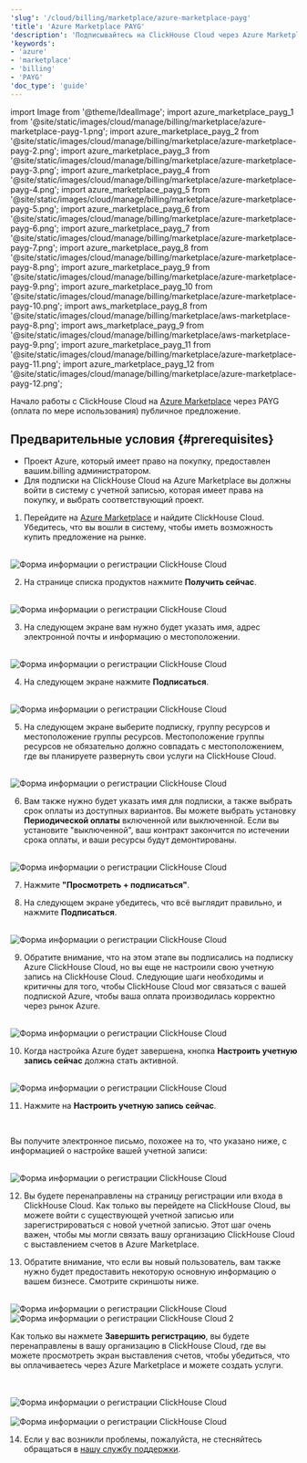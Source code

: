 ```yaml
---
'slug': '/cloud/billing/marketplace/azure-marketplace-payg'
'title': 'Azure Marketplace PAYG'
'description': 'Подписывайтесь на ClickHouse Cloud через Azure Marketplace (PAYG).'
'keywords':
- 'azure'
- 'marketplace'
- 'billing'
- 'PAYG'
'doc_type': 'guide'
---
```


import Image from '@theme/IdealImage';
import azure_marketplace_payg_1 from '@site/static/images/cloud/manage/billing/marketplace/azure-marketplace-payg-1.png';
import azure_marketplace_payg_2 from '@site/static/images/cloud/manage/billing/marketplace/azure-marketplace-payg-2.png';
import azure_marketplace_payg_3 from '@site/static/images/cloud/manage/billing/marketplace/azure-marketplace-payg-3.png';
import azure_marketplace_payg_4 from '@site/static/images/cloud/manage/billing/marketplace/azure-marketplace-payg-4.png';
import azure_marketplace_payg_5 from '@site/static/images/cloud/manage/billing/marketplace/azure-marketplace-payg-5.png';
import azure_marketplace_payg_6 from '@site/static/images/cloud/manage/billing/marketplace/azure-marketplace-payg-6.png';
import azure_marketplace_payg_7 from '@site/static/images/cloud/manage/billing/marketplace/azure-marketplace-payg-7.png';
import azure_marketplace_payg_8 from '@site/static/images/cloud/manage/billing/marketplace/azure-marketplace-payg-8.png';
import azure_marketplace_payg_9 from '@site/static/images/cloud/manage/billing/marketplace/azure-marketplace-payg-9.png';
import azure_marketplace_payg_10 from '@site/static/images/cloud/manage/billing/marketplace/azure-marketplace-payg-10.png';
import aws_marketplace_payg_8 from '@site/static/images/cloud/manage/billing/marketplace/aws-marketplace-payg-8.png';
import aws_marketplace_payg_9 from '@site/static/images/cloud/manage/billing/marketplace/aws-marketplace-payg-9.png';
import azure_marketplace_payg_11 from '@site/static/images/cloud/manage/billing/marketplace/azure-marketplace-payg-11.png';
import azure_marketplace_payg_12 from '@site/static/images/cloud/manage/billing/marketplace/azure-marketplace-payg-12.png';

Начало работы с ClickHouse Cloud на [Azure Marketplace](https://azuremarketplace.microsoft.com/en-us/marketplace/apps) через PAYG (оплата по мере использования) публичное предложение.

## Предварительные условия {#prerequisites}

- Проект Azure, который имеет право на покупку, предоставлен вашим.billing администратором.
- Для подписки на ClickHouse Cloud на Azure Marketplace вы должны войти в систему с учетной записью, которая имеет права на покупку, и выбрать соответствующий проект.

1. Перейдите на [Azure Marketplace](https://azuremarketplace.microsoft.com/en-us/marketplace/apps) и найдите ClickHouse Cloud. Убедитесь, что вы вошли в систему, чтобы иметь возможность купить предложение на рынке.

<br />

<Image img={azure_marketplace_payg_1} size="md" alt="Форма информации о регистрации ClickHouse Cloud" border/>

<br />

2. На странице списка продуктов нажмите **Получить сейчас**.

<br />

<Image img={azure_marketplace_payg_2} size="md" alt="Форма информации о регистрации ClickHouse Cloud" border/>

<br />

3. На следующем экране вам нужно будет указать имя, адрес электронной почты и информацию о местоположении.

<br />

<Image img={azure_marketplace_payg_3} size="md" alt="Форма информации о регистрации ClickHouse Cloud" border/>

<br />

4. На следующем экране нажмите **Подписаться**.

<br />

<Image img={azure_marketplace_payg_4} size="md" alt="Форма информации о регистрации ClickHouse Cloud" border/>

<br />

5. На следующем экране выберите подписку, группу ресурсов и местоположение группы ресурсов. Местоположение группы ресурсов не обязательно должно совпадать с местоположением, где вы планируете развернуть свои услуги на ClickHouse Cloud.

<br />

<Image img={azure_marketplace_payg_5} size="md" alt="Форма информации о регистрации ClickHouse Cloud" border/>

<br />

6. Вам также нужно будет указать имя для подписки, а также выбрать срок оплаты из доступных вариантов. Вы можете выбрать установку **Периодической оплаты** включенной или выключенной. Если вы установите "выключенной", ваш контракт закончится по истечении срока оплаты, и ваши ресурсы будут демонтированы.

<br />

<Image img={azure_marketplace_payg_6} size="md" alt="Форма информации о регистрации ClickHouse Cloud" border/>

<br />

7. Нажмите **"Просмотреть + подписаться"**.

8. На следующем экране убедитесь, что всё выглядит правильно, и нажмите **Подписаться**.

<br />

<Image img={azure_marketplace_payg_7} size="md" alt="Форма информации о регистрации ClickHouse Cloud" border/>

<br />

9. Обратите внимание, что на этом этапе вы подписались на подписку Azure ClickHouse Cloud, но вы еще не настроили свою учетную запись на ClickHouse Cloud. Следующие шаги необходимы и критичны для того, чтобы ClickHouse Cloud мог связаться с вашей подпиской Azure, чтобы ваша оплата производилась корректно через рынок Azure.

<br />

<Image img={azure_marketplace_payg_8} size="md" alt="Форма информации о регистрации ClickHouse Cloud" border/>

<br />

10. Когда настройка Azure будет завершена, кнопка **Настроить учетную запись сейчас** должна стать активной.

<br />

<Image img={azure_marketplace_payg_9} size="md" alt="Форма информации о регистрации ClickHouse Cloud" border/>

<br />

11. Нажмите на **Настроить учетную запись сейчас**.

<br />

Вы получите электронное письмо, похожее на то, что указано ниже, с информацией о настройке вашей учетной записи:

<br />

<Image img={azure_marketplace_payg_10} size="md" alt="Форма информации о регистрации ClickHouse Cloud" border/>

<br />

12. Вы будете перенаправлены на страницу регистрации или входа в ClickHouse Cloud. Как только вы перейдете на ClickHouse Cloud, вы можете войти с существующей учетной записью или зарегистрироваться с новой учетной записью. Этот шаг очень важен, чтобы мы могли связать вашу организацию ClickHouse Cloud с выставлением счетов в Azure Marketplace.

13. Обратите внимание, что если вы новый пользователь, вам также нужно будет предоставить некоторую основную информацию о вашем бизнесе. Смотрите скриншоты ниже.

<br />

<Image img={aws_marketplace_payg_8} size="md" alt="Форма информации о регистрации ClickHouse Cloud" border/>

<br />

<Image img={aws_marketplace_payg_9} size="md" alt="Форма информации о регистрации ClickHouse Cloud 2" border/>

<br />

Как только вы нажмете **Завершить регистрацию**, вы будете перенаправлены в вашу организацию в ClickHouse Cloud, где вы можете просмотреть экран выставления счетов, чтобы убедиться, что вы оплачиваетесь через Azure Marketplace и можете создать услуги.

<br />

<br />

<Image img={azure_marketplace_payg_11} size="md" alt="Форма информации о регистрации ClickHouse Cloud" border/>

<br />

<br />

<Image img={azure_marketplace_payg_12} size="md" alt="Форма информации о регистрации ClickHouse Cloud" border/>

<br />

14. Если у вас возникли проблемы, пожалуйста, не стесняйтесь обращаться в [нашу службу поддержки](https://clickhouse.com/support/program).

